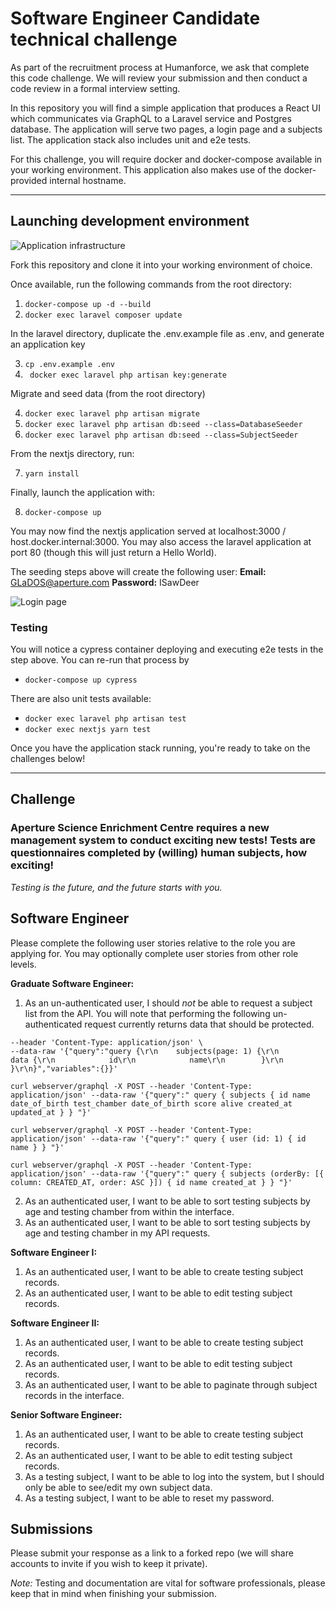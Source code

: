 # Software Engineer Candidate technical challenge

As part of the recruitment process at Humanforce, we ask that complete this code challenge.  We will review your submission and then conduct a code review in a formal interview setting.

In this repository you will find a simple application that produces a React UI which communicates via GraphQL to a Laravel service and Postgres database.  The application will serve two pages, a login page and a subjects list.  The application stack also includes unit and e2e tests.

For this challenge, you will require docker and docker-compose available in your working environment.  This application also makes use of the docker-provided internal hostname.

---

## Launching development environment

![Application infrastructure](./infrastructure.jpg)

Fork this repository and clone it into your working environment of choice.

Once available, run the following commands from the root directory:

1. ``` docker-compose up -d --build ```
2. ``` docker exec laravel composer update ```

In the laravel directory, duplicate the .env.example file as .env, and generate an application key

3. ``` cp .env.example .env ```
4. ```  docker exec laravel php artisan key:generate ```

Migrate and seed data (from the root directory)

4. ``` docker exec laravel php artisan migrate ```
5. ``` docker exec laravel php artisan db:seed --class=DatabaseSeeder ```
6. ``` docker exec laravel php artisan db:seed --class=SubjectSeeder ```

From the nextjs directory, run:

7. ``` yarn install ```

Finally, launch the application with:

8. ``` docker-compose up ```

You may now find the nextjs application served at localhost:3000 / host.docker.internal:3000.  You may also access the laravel application at port 80 (though this will just return a Hello World).

The seeding steps above will create the following user:
**Email:** GLaDOS@aperture.com
**Password:** ISawDeer

![Login page](./login.png)

### Testing
You will notice a cypress container deploying and executing e2e tests in the step above.  You can re-run that process by
- ``` docker-compose up cypress ```

There are also unit tests available:
- ``` docker exec laravel php artisan test ```
- ``` docker exec nextjs yarn test ```

Once you have the application stack running, you're ready to take on the challenges below!

---

## Challenge

### Aperture Science Enrichment Centre requires a new management system to conduct exciting new tests! Tests are questionnaires completed by (willing) human subjects, how exciting!

*Testing is the future, and the future starts with you.*

## Software Engineer

Please complete the following user stories relative to the role you are applying for.  You may optionally complete user stories from other role levels.

**Graduate Software Engineer:**
1. As an un-authenticated user, I should *not* be able to request a subject list from the API.  You will note that performing the following un-authenticated request currently returns data that should be protected.
```curl --location --request POST 'http://host.docker.internal/graphql' \
--header 'Content-Type: application/json' \
--data-raw '{"query":"query {\r\n    subjects(page: 1) {\r\n        data {\r\n            id\r\n            name\r\n        }\r\n    }\r\n}","variables":{}}'
```

```
curl webserver/graphql -X POST --header 'Content-Type: application/json' --data-raw '{"query":" query { subjects { id name date_of_birth test_chamber date_of_birth score alive created_at updated_at } } "}'
```

```
curl webserver/graphql -X POST --header 'Content-Type: application/json' --data-raw '{"query":" query { user (id: 1) { id name } } "}'
```

```
curl webserver/graphql -X POST --header 'Content-Type: application/json' --data-raw '{"query":" query { subjects (orderBy: [{ column: CREATED_AT, order: ASC }]) { id name created_at } } "}'
```

2. As an authenticated user, I want to be able to sort testing subjects by age and testing chamber from within the interface.
3. As an authenticated user, I want to be able to sort testing subjects by age and testing chamber in my API requests.

**Software Engineer I:**
1. As an authenticated user, I want to be able to create testing subject records.
2. As an authenticated user, I want to be able to edit testing subject records.

**Software Engineer II:**
1. As an authenticated user, I want to be able to create testing subject records.
2. As an authenticated user, I want to be able to edit testing subject records.
3. As an authenticated user, I want to be able to paginate through subject records in the interface.

**Senior Software Engineer:**
1. As an authenticated user, I want to be able to create testing subject records.
2. As an authenticated user, I want to be able to edit testing subject records.
3. As a testing subject, I want to be able to log into the system, but I should only be able to see/edit my own subject data.
4. As a testing subject, I want to be able to reset my password.


## Submissions

Please submit your response as a link to a forked repo (we will share accounts to invite if you wish to keep it private).

*Note:* Testing and documentation are vital for software professionals, please keep that in mind when finishing your submission.
